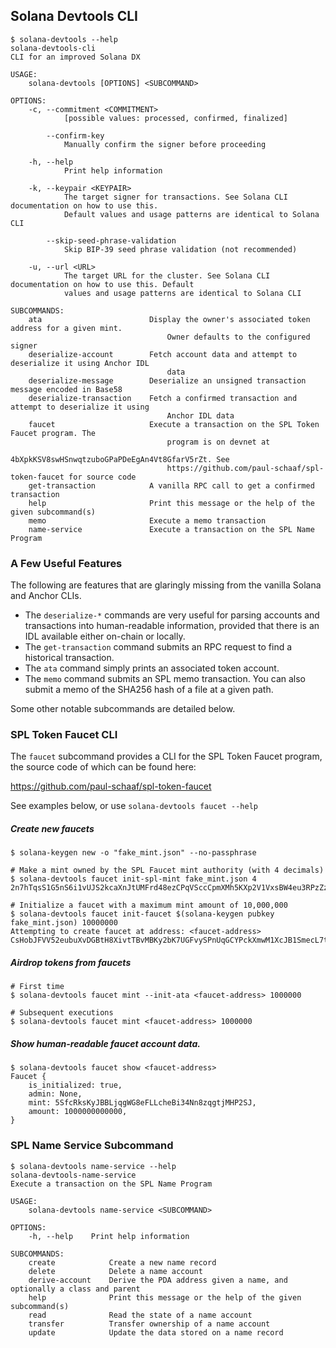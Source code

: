 ## Solana Devtools CLI

```
$ solana-devtools --help
solana-devtools-cli 
CLI for an improved Solana DX

USAGE:
    solana-devtools [OPTIONS] <SUBCOMMAND>

OPTIONS:
    -c, --commitment <COMMITMENT>
            [possible values: processed, confirmed, finalized]

        --confirm-key
            Manually confirm the signer before proceeding

    -h, --help
            Print help information

    -k, --keypair <KEYPAIR>
            The target signer for transactions. See Solana CLI documentation on how to use this.
            Default values and usage patterns are identical to Solana CLI

        --skip-seed-phrase-validation
            Skip BIP-39 seed phrase validation (not recommended)

    -u, --url <URL>
            The target URL for the cluster. See Solana CLI documentation on how to use this. Default
            values and usage patterns are identical to Solana CLI

SUBCOMMANDS:
    ata                        Display the owner's associated token address for a given mint.
                                   Owner defaults to the configured signer
    deserialize-account        Fetch account data and attempt to deserialize it using Anchor IDL
                                   data
    deserialize-message        Deserialize an unsigned transaction message encoded in Base58
    deserialize-transaction    Fetch a confirmed transaction and attempt to deserialize it using
                                   Anchor IDL data
    faucet                     Execute a transaction on the SPL Token Faucet program. The
                                   program is on devnet at
                                   4bXpkKSV8swHSnwqtzuboGPaPDeEgAn4Vt8GfarV5rZt. See
                                   https://github.com/paul-schaaf/spl-token-faucet for source code
    get-transaction            A vanilla RPC call to get a confirmed transaction
    help                       Print this message or the help of the given subcommand(s)
    memo                       Execute a memo transaction
    name-service               Execute a transaction on the SPL Name Program
```

### A Few Useful Features
The following are features that are glaringly missing from the vanilla Solana and Anchor CLIs.

- The `deserialize-*` commands are very useful for parsing accounts and transactions
into human-readable information, provided that there is an IDL available either on-chain or locally.
- The `get-transaction` command submits an RPC request to find a historical transaction.
- The `ata` command simply prints an associated token account.
- The `memo` command submits an SPL memo transaction.
You can also submit a memo of the SHA256 hash of a file at a given path.

Some other notable subcommands are detailed below.

### SPL Token Faucet CLI
The `faucet` subcommand provides a CLI for the SPL Token Faucet program,
the source code of which can be found here:

https://github.com/paul-schaaf/spl-token-faucet

See examples below, or use `solana-devtools faucet --help`

##### Create new faucets
```
$ solana-keygen new -o "fake_mint.json" --no-passphrase

# Make a mint owned by the SPL Faucet mint authority (with 4 decimals)
$ solana-devtools faucet init-spl-mint fake_mint.json 4
2n7hTqsS1G5nS6i1vUJS2kcaXnJtUMFrd48ezCPqVSccCpmXMh5KXp2V1VxsBW4eu3RPzZzXEqHh9UCivftJ8qQ8

# Initialize a faucet with a maximum mint amount of 10,000,000
$ solana-devtools faucet init-faucet $(solana-keygen pubkey fake_mint.json) 10000000
Attempting to create faucet at address: <faucet-address>
CsHobJFVV52eubuXvDGBtH8XivtTBvMBKy2bK7UGFvySPnUqGCYPckXmwM1XcJB1SmecL7tPaCCC15eUWBwucjN
```

##### Airdrop tokens from faucets
```
# First time
$ solana-devtools faucet mint --init-ata <faucet-address> 1000000

# Subsequent executions
$ solana-devtools faucet mint <faucet-address> 1000000
```

##### Show human-readable faucet account data.
```
$ solana-devtools faucet show <faucet-address>                 
Faucet {
    is_initialized: true,
    admin: None,
    mint: 5SfcRksKyJBBLjqgWG8eFLLcheBi34Nn8zqgtjMHP2SJ,
    amount: 1000000000000,
}
```

### SPL Name Service Subcommand
```
$ solana-devtools name-service --help
solana-devtools-name-service 
Execute a transaction on the SPL Name Program

USAGE:
    solana-devtools name-service <SUBCOMMAND>

OPTIONS:
    -h, --help    Print help information

SUBCOMMANDS:
    create            Create a new name record
    delete            Delete a name account
    derive-account    Derive the PDA address given a name, and optionally a class and parent
    help              Print this message or the help of the given subcommand(s)
    read              Read the state of a name account
    transfer          Transfer ownership of a name account
    update            Update the data stored on a name record
```